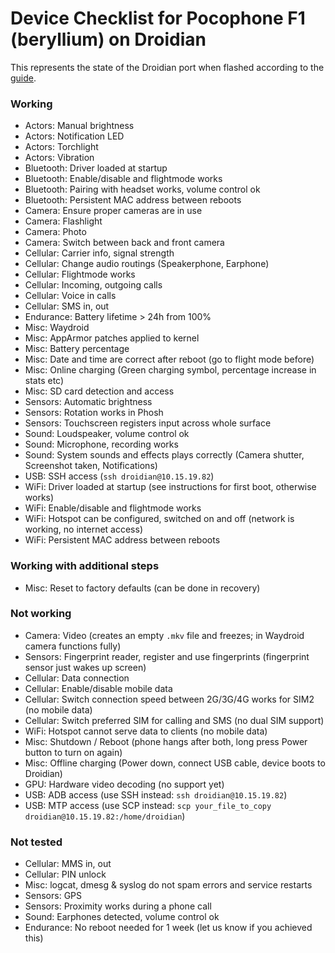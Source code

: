 # Device Checklist for Pocophone F1 (beryllium) on Droidian
This represents the state of the Droidian port when flashed according to the [guide](https://github.com/Unofficial-droidian-for-pocof1/droidian-beryllium-guide).
 
### Working
- Actors: Manual brightness
- Actors: Notification LED
- Actors: Torchlight
- Actors: Vibration
- Bluetooth: Driver loaded at startup
- Bluetooth: Enable/disable and flightmode works
- Bluetooth: Pairing with headset works, volume control ok
- Bluetooth: Persistent MAC address between reboots
- Camera: Ensure proper cameras are in use
- Camera: Flashlight
- Camera: Photo
- Camera: Switch between back and front camera
- Cellular: Carrier info, signal strength
- Cellular: Change audio routings (Speakerphone, Earphone)
- Cellular: Flightmode works
- Cellular: Incoming, outgoing calls
- Cellular: Voice in calls
- Cellular: SMS in, out
- Endurance: Battery lifetime > 24h from 100%
- Misc: Waydroid
- Misc: AppArmor patches applied to kernel
- Misc: Battery percentage
- Misc: Date and time are correct after reboot (go to flight mode before)
- Misc: Online charging (Green charging symbol, percentage increase in stats etc)
- Misc: SD card detection and access
- Sensors: Automatic brightness
- Sensors: Rotation works in Phosh
- Sensors: Touchscreen registers input across whole surface
- Sound: Loudspeaker, volume control ok
- Sound: Microphone, recording works
- Sound: System sounds and effects plays correctly (Camera shutter, Screenshot taken, Notifications)
- USB: SSH access (`ssh droidian@10.15.19.82`)
- WiFi: Driver loaded at startup (see instructions for first boot, otherwise works)
- WiFi: Enable/disable and flightmode works
- WiFi: Hotspot can be configured, switched on and off (network is working, no internet access)
- WiFi: Persistent MAC address between reboots

### Working with additional steps
- Misc: Reset to factory defaults (can be done in recovery)

### Not working
- Camera: Video (creates an empty `.mkv` file and freezes; in Waydroid camera functions fully)
- Sensors: Fingerprint reader, register and use fingerprints (fingerprint sensor just wakes up screen)
- Cellular: Data connection
- Cellular: Enable/disable mobile data
- Cellular: Switch connection speed between 2G/3G/4G works for SIM2 (no mobile data)
- Cellular: Switch preferred SIM for calling and SMS (no dual SIM support)
- WiFi: Hotspot cannot serve data to clients (no mobile data)
- Misc: Shutdown / Reboot (phone hangs after both, long press Power button to turn on again)
- Misc: Offline charging (Power down, connect USB cable, device boots to Droidian)
- GPU: Hardware video decoding (no support yet)
- USB: ADB access (use SSH instead: `ssh droidian@10.15.19.82`)
- USB: MTP access (use SCP instead: `scp your_file_to_copy droidian@10.15.19.82:/home/droidian`)

### Not tested
- Cellular: MMS in, out
- Cellular: PIN unlock
- Misc: logcat, dmesg & syslog do not spam errors and service restarts
- Sensors: GPS
- Sensors: Proximity works during a phone call
- Sound: Earphones detected, volume control ok
- Endurance: No reboot needed for 1 week (let us know if you achieved this)
